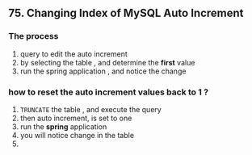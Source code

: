 ## 75. Changing Index of MySQL Auto Increment

### The process 
1. query to edit the auto increment
2. by selecting the table , and determine the **first** value 
3. run the spring application , and notice the change 

### how to reset the auto increment values back to 1 ?
1. `TRUNCATE` the table , and execute the query 
2. then auto increment, is set to one 
3. run the **spring** application 
4. you will notice change in the table 
5. 